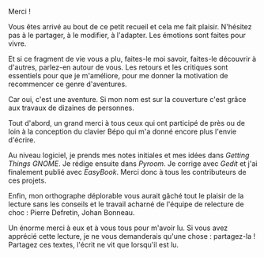 Merci !

Vous êtes arrivé au bout de ce petit recueil et cela me fait plaisir. N'hésitez pas à le partager, à le modifier, à l'adapter. Les émotions sont faites pour vivre.

Et si ce fragment de vie vous a plu, faites-le moi savoir, faites-le découvrir à d'autres, parlez-en autour de vous. Les retours et les critiques sont essentiels pour que je m'améliore, pour me donner la motivation de recommencer ce genre d'aventures.

Car oui, c'est une aventure. Si mon nom est sur la couverture c'est grâce aux travaux de dizaines de personnes.

Tout d'abord, un grand merci à tous ceux qui ont participé de près ou de loin à la conception du clavier Bépo qui m'a donné encore plus l'envie d'écrire.

Au niveau logiciel, je prends mes notes initiales et mes idées dans _Getting Things GNOME_. Je rédige ensuite dans _Pyroom_. Je corrige avec _Gedit_ et j'ai finalement publié avec _EasyBook_. Merci donc à tous les contributeurs de ces projets.

Enfin, mon orthographe déplorable vous aurait gâché tout le plaisir de la lecture sans les conseils et le travail acharné de l'équipe de relecture de choc : Pierre Defretin, Johan Bonneau.

Un énorme merci à eux et à vous tous pour m'avoir lu. Si vous avez apprécié cette lecture, je ne vous demanderais qu'une chose : partagez-la ! Partagez ces textes, l'écrit ne vit que lorsqu'il est lu.

